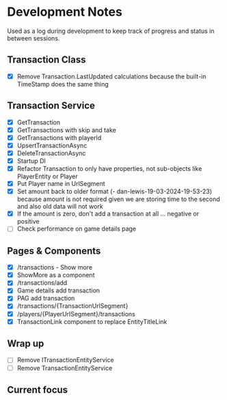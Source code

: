 # Development Notes

Used as a log during development to keep track of progress and status in between sessions.

## Transaction Class
- [x] Remove Transaction.LastUpdated calculations because the built-in TimeStamp does the same thing

## Transaction Service
- [x] GetTransaction
- [x] GetTransactions with skip and take
- [x] GetTransactions with playerId
- [x] UpsertTransactionAsync
- [x] DeleteTransactionAsync
- [x] Startup DI
- [x] Refactor Transaction to only have properties, not sub-objects like PlayerEntity or Player
- [x] Put Player name in UrlSegment
- [x] Set amount back to older format (<playerurl>-<dateTime> dan-lewis-19-03-2024-19-53-23) because amount is not required given we are storing time to the second and also old data will not work
- [x] If the amount is zero, don't add a transaction at all ... negative or positive
- [ ] Check performance on game details page

## Pages & Components
- [x] /transactions - Show more
- [x] ShowMore as a component
- [x] /transactions/add
- [x] Game details add transaction
- [x] PAG add transaction
- [x] /transactions/{TransactionUrlSegment}
- [x] /players/{PlayerUrlSegment}/transactions
- [x] TransactionLink component to replace EntityTitleLink

## Wrap up
- [ ] Remove ITransactionEntityService
- [ ] Remove TransactionEntityService

## Current focus
